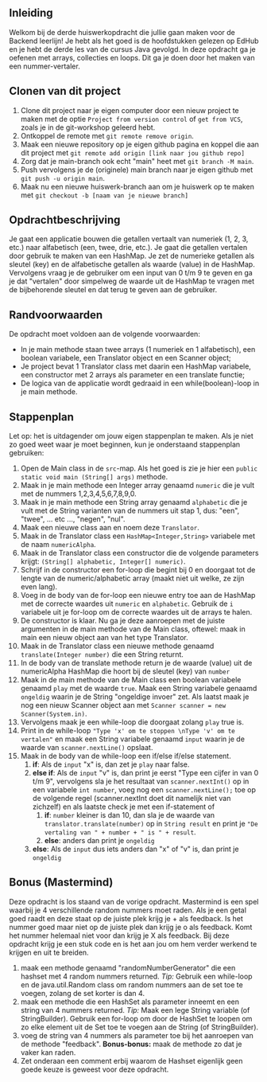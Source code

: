 ## Inleiding
Welkom bij de derde huiswerkopdracht die jullie gaan maken voor de Backend leerlijn! Je hebt als het goed is de hoofdstukken gelezen op EdHub en je hebt de derde les van de cursus Java gevolgd. In deze opdracht ga je oefenen met arrays, collecties en loops. Dit ga je doen door het maken van een nummer-vertaler.

## Clonen van dit project
1. Clone dit project naar je eigen computer door een nieuw project te maken met de optie `Project from version control` of `get from VCS`, zoals je in de git-workshop geleerd hebt.
2. Ontkoppel de remote met `git remote remove origin`.
3. Maak een nieuwe repository op je eigen github pagina en koppel die aan dit project met `git remote add origin [link naar jou github repo]`
4. Zorg dat je main-branch ook echt "main" heet met `git branch -M main`.
5. Push vervolgens je de (originele) main branch naar je eigen github met `git push -u origin main`.
6. Maak nu een nieuwe huiswerk-branch aan om je huiswerk op te maken met `git checkout -b [naam van je nieuwe branch]`


## Opdrachtbeschrijving

Je gaat een applicatie bouwen die getallen vertaalt van numeriek (1, 2, 3, etc.) naar alfabetisch (een, twee, drie, etc.).
Je gaat die getallen vertalen door gebruik te maken van een HashMap.
Je zet de numerieke getallen als sleutel (key) en de alfabetische getallen als waarde (value) in de HashMap.
Vervolgens vraag je de gebruiker om een input van 0 t/m 9 te geven en ga je dat "vertalen" door simpelweg de waarde uit de HashMap te vragen met de bijbehorende sleutel
en dat terug te geven aan de gebruiker.


## Randvoorwaarden
De opdracht moet voldoen aan de volgende voorwaarden:
- In je main methode staan twee arrays (1 numeriek en 1 alfabetisch), een boolean variabele, een Translator object en een Scanner object;
- Je project bevat 1 Translator class met daarin een HashMap variabele, een constructor met 2 arrays als parameter en een translate functie;
- De logica van de applicatie wordt gedraaid in een while(boolean)-loop in je main methode.

## Stappenplan
Let op: het is uitdagender om jouw eigen stappenplan te maken. Als je niet zo goed weet waar je moet beginnen, kun je onderstaand stappenplan gebruiken:
1. Open de Main class in de `src`-map. Als het goed is zie je hier een `public static void main (String[] args)` methode.
2. Maak in je main methode een Integer array genaamd `numeric` die je vult met de nummers 1,2,3,4,5,6,7,8,9,0.
3. Maak in je main methode een String array genaamd `alphabetic` die je vult met de String varianten van de nummers uit stap 1, dus: "een", "twee", ... etc ..., "negen", "nul".
4. Maak een nieuwe class aan en noem deze `Translator`.
5. Maak in de Translator class een `HashMap<Integer,String>` variabele met de naam `numericAlpha`.
6. Maak in de Translator class een constructor die de volgende parameters krijgt: `(String[] alphabetic, Integer[] numeric)`.
7. Schrijf in de constructor een for-loop die begint bij 0 en doorgaat tot de lengte van de numeric/alphabetic array (maakt niet uit welke, ze zijn even lang).
8. Voeg in de body van de for-loop een nieuwe entry toe aan de HashMap met de correcte waardes uit `numeric` en `alphabetic`. Gebruik de `i` variabele uit je for-loop om de correcte waardes uit de arrays te halen.
9. De constructor is klaar. Nu ga je deze aanroepen met de juiste argumenten in de main methode van de Main class, oftewel: maak in main een nieuw object aan van het type Translator.
10. Maak in de Translator class een nieuwe methode genaamd `translate(Integer number)` die een String returnt.
11. In de body van de translate methode return je de waarde (value) uit de numericAlpha HashMap die hoort bij de sleutel (key) van `number`
12. Maak in de main methode van de Main class een boolean variabele genaamd `play` met de waarde `true`. Maak een String variabele genaamd `ongeldig` waarin je de String "ongeldige invoer" zet. Als laatst maak je nog een nieuw Scanner object aan met `Scanner scanner = new Scanner(System.in)`.
13. Vervolgens maak je een while-loop die doorgaat zolang `play` true is.
14. Print in de while-loop `"Type 'x' om te stoppen \nType 'v' om te vertalen"` en maak een String variabele genaamd `input` waarin je de waarde van `scanner.nextLine()` opslaat.
15. Maak in de body van de while-loop een if/else if/else statement.
    1. __if__: Als de `input` "x" is, dan zet je `play` naar false.
    2. __else if__: Als de `input` "v" is, dan print je eerst "Type een cijfer in van 0 t/m 9",
       vervolgens sla je het resultaat van `scanner.nextInt()` op in een variabele `int number`, 
       voeg nog een `scanner.nextLine();` toe op de volgende regel (scanner.nextInt doet dit namelijk niet
       van zichzelf)
       en als laatste check je met een if-statement of
        1. __if__: `number` kleiner is dan 10, dan sla je de waarde van `translator.translate(number)` op in `String result` en print je
           `"De vertaling van " + number + " is " + result`.
        2. __else__: anders dan print je `ongeldig`
    4. __else__: Als de `input` dus iets anders dan "x" of "v" is, dan print je `ongeldig` 
 
## Bonus (Mastermind)

Deze opdracht is los staand van de vorige opdracht. Mastermind is een spel waarbij je 4 verschillende random nummers moet raden. Als je een getal goed raadt en deze staat op de juiste plek krijg je + als feedback. Is het nummer goed maar niet op de juiste plek dan krijg je o als feedback. Komt het nummer helemaal niet voor dan krijg je X als feedback. Bij deze opdracht krijg je een stuk code en is het aan jou om hem verder werkend te krijgen en uit te breiden.

1. maak een methode genaamd "randomNumberGenerator" die een hashset met 4 random nummers returned. _Tip:_ Gebruik een while-loop en de java.util.Random class om random nummers aan de set toe te voegen, zolang de set korter is dan 4.
2. maak een methode die een HashSet als parameter inneemt en een string van 4 nummers returned. _Tip:_ Maak een lege String variable (of StringBuilder). Gebruik een for-loop om door de HashSet te loopen om zo elke element uit de Set toe te voegen aan de String (of StringBuilder).
3. voeg de string van 4 nummers als parameter toe bij het aanroepen van de methode "feedback".
**Bonus-bonus:** maak de methode zo dat je vaker kan raden.
4. Zet onderaan een comment erbij waarom de Hashset eigenlijk geen goede keuze is geweest voor deze opdracht.
 
